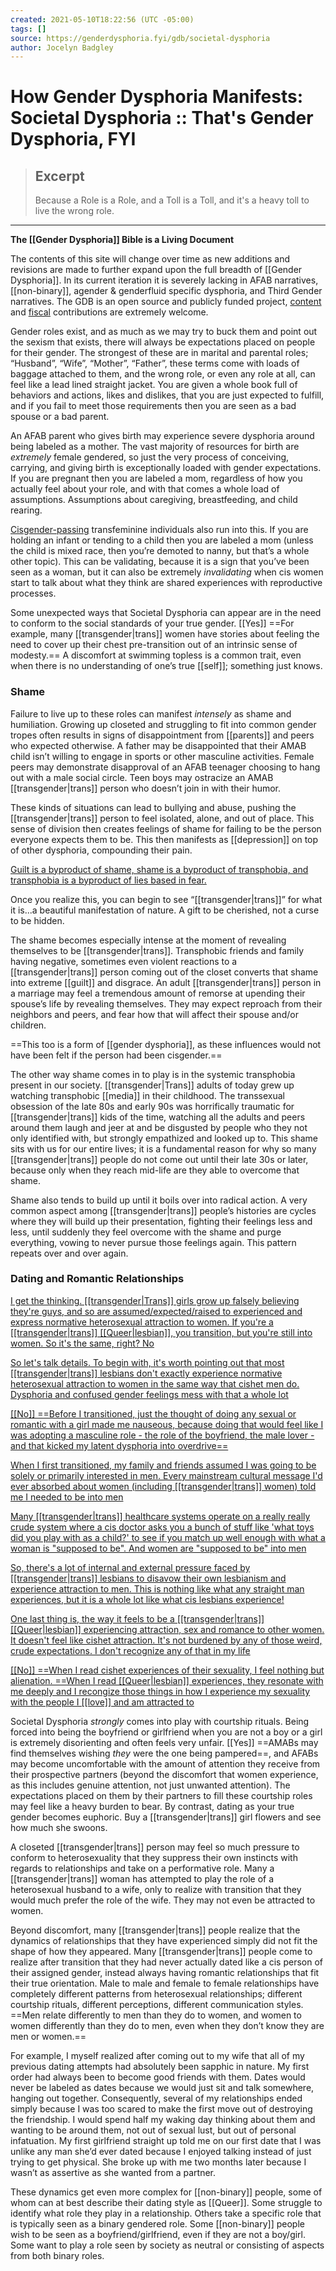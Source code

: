 ```yaml
---
created: 2021-05-10T18:22:56 (UTC -05:00)
tags: []
source: https://genderdysphoria.fyi/gdb/societal-dysphoria
author: Jocelyn Badgley
---
```


# How Gender Dysphoria Manifests: Societal Dysphoria :: That's Gender Dysphoria, FYI

> ## Excerpt
> Because a Role is a Role, and a Toll is a Toll, and it's a heavy toll to live the wrong role.

---
**The [[Gender Dysphoria]] Bible is a Living Document**

The contents of this site will change over time as new additions and revisions are made to further expand upon the full breadth of [[Gender Dysphoria]]. In its current iteration it is severely lacking in AFAB narratives, [[non-binary]], agender & genderfluid specific dysphoria, and Third Gender narratives. The GDB is an open source and publicly funded project, [content](https://github.com/GenderDysphoria/GenderDysphoria.fyi) and [fiscal](https://patreon.com/curvyandtrans) contributions are extremely welcome.

Gender roles exist, and as much as we may try to buck them and point out the sexism that exists, there will always be expectations placed on people for their gender. The strongest of these are in marital and parental roles; “Husband”, “Wife”, “Mother”, “Father”, these terms come with loads of baggage attached to them, and the wrong role, or even any role at all, can feel like a lead lined straight jacket. You are given a whole book full of behaviors and actions, likes and dislikes, that you are just expected to fulfill, and if you fail to meet those requirements then you are seen as a bad spouse or a bad parent.

An AFAB parent who gives birth may experience severe dysphoria around being labeled as a mother. The vast majority of resources for birth are _extremely_ female gendered, so just the very process of conceiving, carrying, and giving birth is exceptionally loaded with gender expectations. If you are pregnant then you are labeled a mom, regardless of how you actually feel about your role, and with that comes a whole load of assumptions. Assumptions about caregiving, breastfeeding, and child rearing.

[Cisgender-passing](https://en.wikipedia.org/wiki/Passing_(gender)) transfeminine individuals also run into this. If you are holding an infant or tending to a child then you are labeled a mom (unless the child is mixed race, then you’re demoted to nanny, but that’s a whole other topic). This can be validating, because it is a sign that you’ve been seen as a woman, but it can also be extremely _invalidating_ when cis women start to talk about what they think are shared experiences with reproductive processes.

Some unexpected ways that Societal Dysphoria can appear are in the need to conform to the social standards of your true gender. [[Yes]] ==For example, many [[transgender|trans]] women have stories about feeling the need to cover up their chest pre-transition out of an intrinsic sense of modesty.== A discomfort at swimming topless is a common trait, even when there is no understanding of one’s true [[self]]; something just knows.

### Shame 
Failure to live up to these roles can manifest _intensely_ as shame and humiliation. Growing up closeted and struggling to fit into common gender tropes often results in signs of disappointment from [[parents]] and peers who expected otherwise. A father may be disappointed that their AMAB child isn’t willing to engage in sports or other masculine activities. Female peers may demonstrate disapproval of an AFAB teenager choosing to hang out with a male social circle. Teen boys may ostracize an AMAB [[transgender|trans]] person who doesn’t join in with their humor.

These kinds of situations can lead to bullying and abuse, pushing the [[transgender|trans]] person to feel isolated, alone, and out of place. This sense of division then creates feelings of shame for failing to be the person everyone expects them to be. This then manifests as [[depression]] on top of other dysphoria, compounding their pain.

[Guilt is a byproduct of shame, shame is a byproduct of transphobia, and transphobia is a byproduct of lies based in fear.
](https://twitter.com/Emmy_Zje/status/1201138482569195526)

Once you realize this, you can begin to see “[[transgender|trans]]” for what it is...a beautiful manifestation of nature. A gift to be cherished, not a curse to be hidden.

The shame becomes especially intense at the moment of revealing themselves to be [[transgender|trans]]. Transphobic friends and family having negative, sometimes even violent reactions to a [[transgender|trans]] person coming out of the closet converts that shame into extreme [[guilt]] and disgrace. An adult [[transgender|trans]] person in a marriage may feel a tremendous amount of remorse at upending their spouse’s life by revealing themselves. They may expect reproach from their neighbors and peers, and fear how that will affect their spouse and/or children.

==This too is a form of [[gender dysphoria]], as these influences would not have been felt if the person had been cisgender.==

The other way shame comes in to play is in the systemic transphobia present in our society. [[transgender|Trans]] adults of today grew up watching transphobic [[media]] in their childhood. The transsexual obsession of the late 80s and early 90s was horrifically traumatic for [[transgender|trans]] kids of the time, watching all the adults and peers around them laugh and jeer at and be disgusted by people who they not only identified with, but strongly empathized and looked up to. This shame sits with us for our entire lives; it is a fundamental reason for why so many [[transgender|trans]] people do not come out until their late 30s or later, because only when they reach mid-life are they able to overcome that shame.

Shame also tends to build up until it boils over into radical action. A very common aspect among [[transgender|trans]] people’s histories are cycles where they will build up their presentation, fighting their feelings less and less, until suddenly they feel overcome with the shame and purge everything, vowing to never pursue those feelings again. This pattern repeats over and over again.

### Dating and Romantic Relationships 
[I get the thinking. [[transgender|Trans]] girls grow up falsely believing they're guys, and so are assumed/expected/raised to experienced and express normative heterosexual attraction to women. If you're a [[transgender|trans]] [[Queer|lesbian]], you transition, but you're still into women. So it's the same, right? No
](https://twitter.com/Adoratrix/status/1216109204093722630)

[So let's talk details. To begin with, it's worth pointing out that most [[transgender|trans]] lesbians don't exactly experience normative heterosexual attraction to women in the same way that cishet men do. Dysphoria and confused gender feelings mess with that a whole lot
](https://twitter.com/Adoratrix/status/1216109206509694979)

[[[No]] ==Before I transitioned, just the thought of doing any sexual or romantic with a girl made me nauseous, because doing that would feel like I was adopting a masculine role - the role of the boyfriend, the male lover - and that kicked my latent dysphoria into overdrive==
](https://twitter.com/Adoratrix/status/1216109207671508992)

[When I first transitioned, my family and friends assumed I was going to be solely or primarily interested in men. Every mainstream cultural message I'd ever absorbed about women (including [[transgender|trans]] women) told me I needed to be into men
](https://twitter.com/Adoratrix/status/1216109214994747393)

[Many [[transgender|trans]] healthcare systems operate on a really really crude system where a cis doctor asks you a bunch of stuff like 'what toys did you play with as a child?' to see if you match up well enough with what a woman is "supposed to be". And women are "supposed to be" into men
](https://twitter.com/Adoratrix/status/1216110299285200896)

[So, there's a lot of internal and external pressure faced by [[transgender|trans]] lesbians to disavow their own lesbianism and experience attraction to men. This is nothing like what any straight man experiences, but it is a whole lot like what cis lesbians experience!
](https://twitter.com/Adoratrix/status/1216110666626555904)

[One last thing is, the way it feels to be a [[transgender|trans]] [[Queer|lesbian]] experiencing attraction, sex and romance to other women. It doesn't feel like cishet attraction. It's not burdened by any of those weird, crude expectations. I don't recognize any of that in my life
](https://twitter.com/Adoratrix/status/1216111083997605888)

[[[No]] ==When I read cishet experiences of their sexuality, I feel nothing but alienation. ==When I read [[Queer|lesbian]] experiences, they resonate with me deeply and I recongize those things in how I experience my sexuality with the people I [[love]] and am attracted to
](https://twitter.com/Adoratrix/status/1216112014411599877)

Societal Dysphoria _strongly_ comes into play with courtship rituals. Being forced into being the boyfriend or girlfriend when you are not a boy or a girl is extremely disorienting and often feels very unfair. [[Yes]] ==AMABs may find themselves wishing _they_ were the one being pampered==, and AFABs may become uncomfortable with the amount of attention they receive from their prospective partners (beyond the discomfort that women experience, as this includes genuine attention, not just unwanted attention). The expectations placed on them by their partners to fill these courtship roles may feel like a heavy burden to bear. By contrast, dating as your true gender becomes euphoric. Buy a [[transgender|trans]] girl flowers and see how much she swoons.

A closeted [[transgender|trans]] person may feel so much pressure to conform to heterosexuality that they suppress their own instincts with regards to relationships and take on a performative role. Many a [[transgender|trans]] woman has attempted to play the role of a heterosexual husband to a wife, only to realize with transition that they would much prefer the role of the wife. They may not even be attracted to women.

Beyond discomfort, many [[transgender|trans]] people realize that the dynamics of relationships that they have experienced simply did not fit the shape of how they appeared. Many [[transgender|trans]] people come to realize after transition that they had never actually dated like a cis person of their assigned gender, instead always having romantic relationships that fit their true orientation. Male to male and female to female relationships have completely different patterns from heterosexual relationships; different courtship rituals, different perceptions, different communication styles. ==Men relate differently to men than they do to women, and women to women differently than they do to men, even when they don’t know they are men or women.==

For example, I myself realized after coming out to my wife that all of my previous dating attempts had absolutely been sapphic in nature. My first order had always been to become good friends with them. Dates would never be labeled as dates because we would just sit and talk somewhere, hanging out together. Consequently, several of my relationships ended simply because I was too scared to make the first move out of destroying the friendship. I would spend half my waking day thinking about them and wanting to be around them, not out of sexual lust, but out of personal infatuation. My first girlfriend straight up told me on our first date that I was unlike any man she’d ever dated because I enjoyed talking instead of just trying to get physical. She broke up with me two months later because I wasn’t as assertive as she wanted from a partner.

These dynamics get even more complex for [[non-binary]] people, some of whom can at best describe their dating style as [[Queer]]. Some struggle to identify what role they play in a relationship. Others take a specific role that is typically seen as a binary gendered role. Some [[non-binary]] people wish to be seen as a boyfriend/girlfriend, even if they are not a boy/girl. Some want to play a role seen by society as neutral or consisting of aspects from both binary roles.
